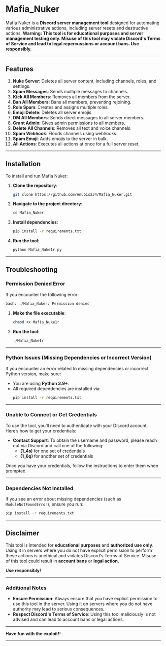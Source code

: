 # Mafia_Nuker

Mafia Nuker is a **Discord server management tool** designed for automating various administrative actions, including server resets and destructive actions. **Warning: This tool is for educational purposes and server management testing only. Misuse of this tool may violate Discord's Terms of Service and lead to legal repercussions or account bans. Use responsibly.**

---

## Features
1. **Nuke Server**: Deletes all server content, including channels, roles, and settings.
2. **Spam Messages**: Sends multiple messages to channels.
3. **Kick All Members**: Removes all members from the server.
4. **Ban All Members**: Bans all members, preventing rejoining.
5. **Role Spam**: Creates and assigns multiple roles.
6. **Emoji Delete**: Deletes all server emojis.
7. **DM All Members**: Sends direct messages to all server members.
8. **Grant Admin**: Gives admin permissions to all members.
9. **Delete All Channels**: Removes all text and voice channels.
10. **Spam Webhook**: Floods channels using webhooks.
11. **Spam Emoji**: Adds emojis to the server in bulk.
12. **All Actions**: Executes all actions at once for a full server reset.

---

## Installation
To install and run Mafia Nuker:

1. **Clone the repository**:
   ```bash
   git clone https://github.com/Anubis234/Mafia_Nuker.git
   ```

2. **Navigate to the project directory**:
   ```bash
   cd Mafia_Nuker
   ```

3. **Install dependencies**:
   ```bash
   pip install -r requirements.txt
   ```

4. **Run the tool**:
   ```bash
   python Mafia_Nuke1r.py
   ```

---

## Troubleshooting

### **Permission Denied Error**
If you encounter the following error:
```bash
bash: ./Mafia_Nuker: Permission denied
```
1. **Make the file executable**:
   ```bash
   chmod +x Mafia_Nuke1r
   ```

2. **Run the tool**:
   ```bash
   ./Mafia_Nuke1r
   ```

---

### **Python Issues (Missing Dependencies or Incorrect Version)**
If you encounter an error related to missing dependencies or incorrect Python version, make sure:
- You are using **Python 3.9+**.
- All required dependencies are installed via:
   ```bash
   pip install -r requirements.txt
   ```

---

### **Unable to Connect or Get Credentials**
To use the tool, you’ll need to authenticate with your Discord account. Here’s how to get your credentials:

- **Contact Support**: To obtain the username and password, please reach out via Discord and call one of the following:
  - **(1_4s)** for one set of credentials
  - **(1_8q)** for another set of credentials

Once you have your credentials, follow the instructions to enter them when prompted.

---

### **Dependencies Not Installed**
If you see an error about missing dependencies (such as `ModuleNotFoundError`), ensure you run:
```bash
pip install -r requirements.txt
```

---

## Disclaimer

This tool is intended for **educational purposes** and **authorized use only**. Using it in servers where you do not have explicit permission to perform these actions is unethical and violates Discord's Terms of Service. Misuse of this tool could result in **account bans** or **legal action**.

**Use responsibly!**

---

### Additional Notes
- **Ensure Permission**: Always ensure that you have explicit permission to use this tool in the server. Using it on servers where you do not have authority may lead to serious consequences.
- **Respect Discord's Terms of Service**: Using this tool maliciously is not advised and can lead to account bans or legal actions.

---

**Have fun with the exploit!!**

---

